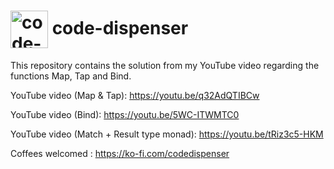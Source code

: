 <h1>
<img src="https://github.com/code-dispenser.png" align="center" height="60px" alt="code-dispenser icon" /> code-dispenser
</h1>

This repository contains the solution from my YouTube video regarding the functions Map, Tap and Bind.

YouTube video (Map & Tap): https://youtu.be/q32AdQTIBCw

YouTube video (Bind): https://youtu.be/5WC-ITWMTC0

YouTube video (Match + Result type monad): https://youtu.be/tRiz3c5-HKM 

Coffees welcomed : https://ko-fi.com/codedispenser

